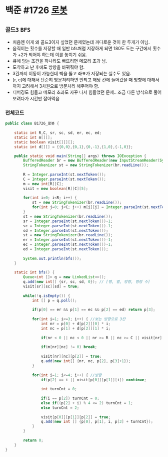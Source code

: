 # 백준 #1726 [로봇](https://www.acmicpc.net/problem/1726)
`골드3` `BFS`
---
- 처음엔 이게 왜 골드3이지 싶었던 문제였는데 까다로운 것이 한 두개가 아님.
- 움직이는 횟수를 저장할 때 일반 bfs처럼 저장하게 되면 180도 도는 구간에서 횟수가 +2가 되어야 하는데 이를 놓치기 쉬움.
- 큐에 담는 조건을 하나라도 빠뜨리면 메모리 초과 남.
- 도착하고 난 후에도 방향을 바꿔줘야 함.
- 3칸까지 이동이 가능한데 벽을 뚫고 좌표가 저장되는 실수도 있음.
- [r, c]에 대해서 단순히 방문처리하면 안되고 해당 칸에 들어갔을 때 방향에 대해서까지 고려해서 3차원으로 방문처리 해주어야 함.
- 디버깅도 힘들고 메모리 초과도 자꾸 나서 힘들었던 문제.. 조금 다른 방식으로 풀어보려다가 시간만 잡아먹음

### 전체코드
```java
public class B1726_로봇 {
	
	static int R,C, sr, sc, sd, er, ec, ed;
	static int m[][];
	static boolean visit[][][];
	static int d[][] = {{0,0},{0,1},{0,-1},{1,0},{-1,0}};

	public static void main(String[] args) throws IOException {
		BufferedReader br = new BufferedReader(new InputStreamReader(System.in));
		StringTokenizer st = new StringTokenizer(br.readLine());
		
		R = Integer.parseInt(st.nextToken());
		C = Integer.parseInt(st.nextToken());
		m = new int[R][C];
		visit = new boolean[R][C][5];
		
		for(int i=0; i<R; i++) {
			st = new StringTokenizer(br.readLine());
			for(int j=0; j<C; j++) m[i][j] = Integer.parseInt(st.nextToken());
		}
		st = new StringTokenizer(br.readLine());
		sr = Integer.parseInt(st.nextToken())-1;
		sc = Integer.parseInt(st.nextToken())-1;
		sd = Integer.parseInt(st.nextToken());
		st = new StringTokenizer(br.readLine());
		er = Integer.parseInt(st.nextToken())-1;
		ec = Integer.parseInt(st.nextToken())-1;
		ed = Integer.parseInt(st.nextToken());
		
		System.out.println(bfs());
	}
	
	static int bfs() {
		Queue<int []> q = new LinkedList<>();
		q.add(new int[] {sr, sc, sd, 0}); // [행, 열, 방향, 명령 수]
		visit[sr][sc][sd] = true;
		
		while(!q.isEmpty()) {
			int [] p = q.poll();
			
			if(p[0] == er && p[1] == ec && p[2] == ed) return p[3];
			
			for(int i=1; i<=3; i++) { //보는 방향으로 3칸
				int nr = p[0] + d[p[2]][0] * i;
				int nc = p[1] + d[p[2]][1] * i;
				
				if(nr < 0 || nc < 0 || nr >= R || nc >= C || visit[nr][nc][p[2]]) continue;
				
				if(m[nr][nc] != 0) break;
				
				visit[nr][nc][p[2]] = true;
				q.add(new int[] {nr, nc, p[2], p[3]+1});
			}
			
			for(int i=1; i<=4; i++) { //방향
				if(p[2] == i || visit[p[0]][p[1]][i]) continue;
				
				int turnCnt = 0;
				
				if(i == p[2]) turnCnt = 0;
				else if((p[2] + i) % 4 <= 2) turnCnt = 1;
				else turnCnt = 2;
				
				visit[p[0]][p[1]][p[2]] = true;
				q.add(new int [] {p[0], p[1], i, p[3] + turnCnt});
			}
		}
		
		return 0;
	}
}

```

